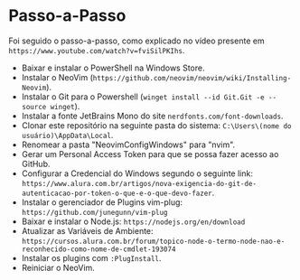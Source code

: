 # Passo-a-Passo

Foi seguido o passo-a-passo, como explicado no vídeo presente em ```https://www.youtube.com/watch?v=fviSilPKIhs```.

- Baixar e instalar o PowerShell na Windows Store.
- Instalar o NeoVim (```https://github.com/neovim/neovim/wiki/Installing-Neovim```).
- Instalar o Git para o Powershell (```winget install --id Git.Git -e --source winget```). 
- Instalar a fonte JetBrains Mono do site ```nerdfonts.com/font-downloads```.
- Clonar este repositório na seguinte pasta do sistema: ```C:\Users\(nome do usuário)\AppData\Local```.
- Renomear a pasta "NeovimConfigWindows" para "nvim".
- Gerar um Personal Access Token para que se possa fazer acesso ao GitHub.
- Configurar a Credencial do Windows segundo o seguinte link: ```https://www.alura.com.br/artigos/nova-exigencia-do-git-de-autenticacao-por-token-o-que-e-o-que-devo-fazer```.
- Instalar o gerenciador de Plugins vim-plug: ```https://github.com/junegunn/vim-plug```
- Baixar e instalar o Node.js: ```https://nodejs.org/en/download```
- Atualizar as Variáveis de Ambiente: ```https://cursos.alura.com.br/forum/topico-node-o-termo-node-nao-e-reconhecido-como-nome-de-cmdlet-193074```
- Instalar os plugins com ```:PlugInstall```.
- Reiniciar o NeoVim.
